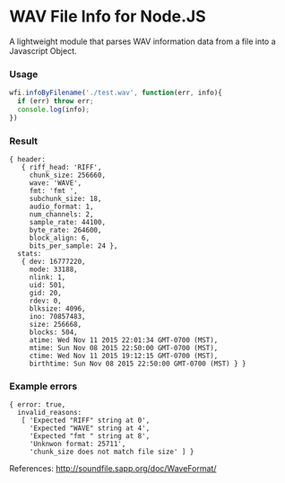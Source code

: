 # WAV File Info for Node.JS
A lightweight module that parses WAV information data from a file into a Javascript Object.

### Usage

```javascript
wfi.infoByFilename('./test.wav', function(err, info){
  if (err) throw err;
  console.log(info);
})
```

### Result

```
{ header:
   { riff_head: 'RIFF',
     chunk_size: 256660,
     wave: 'WAVE',
     fmt: 'fmt ',
     subchunk_size: 18,
     audio_format: 1,
     num_channels: 2,
     sample_rate: 44100,
     byte_rate: 264600,
     block_align: 6,
     bits_per_sample: 24 },
  stats:
   { dev: 16777220,
     mode: 33188,
     nlink: 1,
     uid: 501,
     gid: 20,
     rdev: 0,
     blksize: 4096,
     ino: 70857483,
     size: 256668,
     blocks: 504,
     atime: Wed Nov 11 2015 22:01:34 GMT-0700 (MST),
     mtime: Sun Nov 08 2015 22:50:00 GMT-0700 (MST),
     ctime: Wed Nov 11 2015 19:12:15 GMT-0700 (MST),
     birthtime: Sun Nov 08 2015 22:50:00 GMT-0700 (MST) } }
```

### Example errors

```
{ error: true,
  invalid_reasons:
   [ 'Expected "RIFF" string at 0',
     'Expected "WAVE" string at 4',
     'Expected "fmt " string at 8',
     'Unknwon format: 25711',
     'chunk_size does not match file size' ] }
```


References:
 http://soundfile.sapp.org/doc/WaveFormat/
